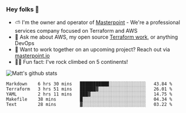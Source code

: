 

### Hey folks 👋

- ⛅️ I'm the owner and operator of [Masterpoint](https://masterpoint.io) - We're a professional services company focused on Terraform and AWS
- 💬 Ask me about AWS, my open source [Terraform work](https://github.com/masterpointio?q=terraform&type=&language=hcl), or anything DevOps
- 🔨 Want to work together on an upcoming project? Reach out via [masterpoint.io](https://masterpoint.io)
- 🧗‍♂️ Fun fact: I've rock climbed on 5 continents! 


![Matt's github stats](https://github-readme-stats.vercel.app/api?username=Gowiem&count_private=true&theme=cobalt&show_icons=true)

<!--START_SECTION:waka-->
```text
Markdown    6 hrs 30 mins   ███████████░░░░░░░░░░░░░░   43.84 % 
Terraform   3 hrs 51 mins   ██████▓░░░░░░░░░░░░░░░░░░   26.01 % 
YAML        2 hrs 11 mins   ███▓░░░░░░░░░░░░░░░░░░░░░   14.75 % 
Makefile    38 mins         █░░░░░░░░░░░░░░░░░░░░░░░░   04.34 % 
Text        28 mins         ▓░░░░░░░░░░░░░░░░░░░░░░░░   03.22 % 
```
<!--END_SECTION:waka-->
